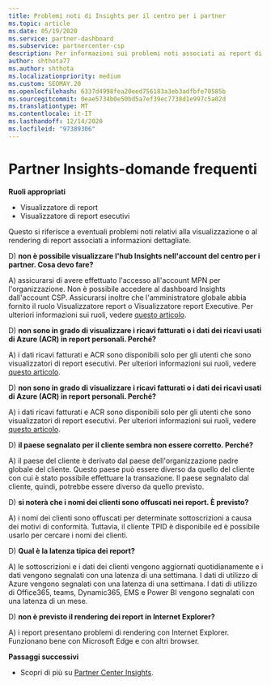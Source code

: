 ```yaml
---
title: Problemi noti di Insights per il centro per i partner
ms.topic: article
ms.date: 05/19/2020
ms.service: partner-dashboard
ms.subservice: partnercenter-csp
description: Per informazioni sui problemi noti associati ai report di partner Center Insights (PCI), vedere. Le informazioni possono includere problemi di rendering noti o limitazioni dei report.
author: shthota77
ms.author: shthota
ms.localizationpriority: medium
ms.custom: SEOMAY.20
ms.openlocfilehash: 6337d4998fea20eed756183a3eb3adfbfe70585b
ms.sourcegitcommit: 0eae5734b0e50bd5a7ef39ec7738d1e997c5a02d
ms.translationtype: MT
ms.contentlocale: it-IT
ms.lasthandoff: 12/14/2020
ms.locfileid: "97389306"
---
```

# <a name="partner-insights--frequently-asked-questions"></a>Partner Insights-domande frequenti

**Ruoli appropriati**
- Visualizzatore di report
- Visualizzatore di report esecutivi

Questo si riferisce a eventuali problemi noti relativi alla visualizzazione o al rendering di report associati a informazioni dettagliate.

D) **non è possibile visualizzare l'hub Insights nell'account del centro per i partner. Cosa devo fare?**

A) assicurarsi di avere effettuato l'accesso all'account MPN per l'organizzazione. Non è possibile accedere al dashboard Insights dall'account CSP. Assicurarsi inoltre che l'amministratore globale abbia fornito il ruolo Visualizzatore report o Visualizzatore report Executive.  Per ulteriori informazioni sui ruoli, vedere [questo articolo](https://docs.microsoft.com/partner-center/pci-roles).

D) **non sono in grado di visualizzare i ricavi fatturati o i dati dei ricavi usati di Azure (ACR) in report personali. Perché?**

A) i dati ricavi fatturati e ACR sono disponibili solo per gli utenti che sono visualizzatori di report esecutivi.  Per ulteriori informazioni sui ruoli, vedere [questo articolo](https://docs.microsoft.com/partner-center/pci-roles).

D) **non sono in grado di visualizzare i ricavi fatturati o i dati dei ricavi usati di Azure (ACR) in report personali. Perché?**

A) i dati ricavi fatturati e ACR sono disponibili solo per gli utenti che sono visualizzatori di report esecutivi. Per ulteriori informazioni sui ruoli, vedere [questo articolo](https://docs.microsoft.com/partner-center/pci-roles).

D) **il paese segnalato per il cliente sembra non essere corretto. Perché?**

A) il paese del cliente è derivato dal paese dell'organizzazione padre globale del cliente. Questo paese può essere diverso da quello del cliente con cui è stato possibile effettuare la transazione. Il paese segnalato dal cliente, quindi, potrebbe essere diverso da quello previsto.

D) **si noterà che i nomi dei clienti sono offuscati nei report. È previsto?**

A) i nomi dei clienti sono offuscati per determinate sottoscrizioni a causa dei motivi di conformità. Tuttavia, il cliente TPID è disponibile ed è possibile usarlo per cercare i nomi dei clienti.

D) **Qual è la latenza tipica dei report?**

A) le sottoscrizioni e i dati dei clienti vengono aggiornati quotidianamente e i dati vengono segnalati con una latenza di una settimana. I dati di utilizzo di Azure vengono segnalati con una latenza di una settimana. I dati di utilizzo di Office365, teams, Dynamic365, EMS e Power BI vengono segnalati con una latenza di un mese.

D) **non è previsto il rendering dei report in Internet Explorer?**

A) i report presentano problemi di rendering con Internet Explorer. Funzionano bene con Microsoft Edge e con altri browser.

**Passaggi successivi**

- Scopri di più su [Partner Center Insights](partner-center-insights.md).
